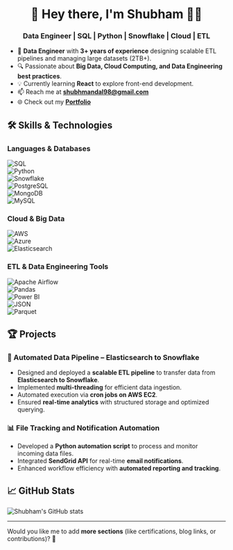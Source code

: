 <h1 align="center">👋 Hey there, I'm Shubham 🧑‍💻</h1>  
<h3 align="center">Data Engineer | SQL | Python | Snowflake | Cloud | ETL</h3>  

- 🚀 **Data Engineer** with **3+ years of experience** designing scalable ETL pipelines and managing large datasets (2TB+).  
- 🔍 Passionate about **Big Data, Cloud Computing, and Data Engineering best practices**.  
- 💡 Currently learning **React** to explore front-end development.  
- 📫 Reach me at **[shubhmandal98@gmail.com](mailto:shubhmandal98@gmail.com)**  
- 🌐 Check out my **[Portfolio](https://shubhcode1998.github.io/portfolio/)**  

## 🛠️ Skills & Technologies  

### **Languages & Databases**  
![SQL](https://img.shields.io/badge/-SQL-blue?style=flat&logo=sqlite)  
![Python](https://img.shields.io/badge/-Python-3776AB?style=flat&logo=python&logoColor=white)  
![Snowflake](https://img.shields.io/badge/-Snowflake-29B5E8?style=flat&logo=snowflake&logoColor=white)  
![PostgreSQL](https://img.shields.io/badge/-PostgreSQL-336791?style=flat&logo=postgresql&logoColor=white)  
![MongoDB](https://img.shields.io/badge/-MongoDB-4EA94B?style=flat&logo=mongodb&logoColor=white)  
![MySQL](https://img.shields.io/badge/-MySQL-005C84?style=flat&logo=mysql&logoColor=white)  

### **Cloud & Big Data**  
![AWS](https://img.shields.io/badge/-AWS-FF9900?style=flat&logo=amazonaws&logoColor=white)  
![Azure](https://img.shields.io/badge/-Azure-0078D4?style=flat&logo=microsoft-azure&logoColor=white)  
![Elasticsearch](https://img.shields.io/badge/-Elasticsearch-005571?style=flat&logo=elasticsearch)  

### **ETL & Data Engineering Tools**  
![Apache Airflow](https://img.shields.io/badge/-Apache%20Airflow-017CEE?style=flat&logo=apache-airflow&logoColor=white)  
![Pandas](https://img.shields.io/badge/-Pandas-150458?style=flat&logo=pandas)  
![Power BI](https://img.shields.io/badge/-Power%20BI-F2C811?style=flat&logo=power-bi&logoColor=black)  
![JSON](https://img.shields.io/badge/-JSON-000000?style=flat&logo=json)  
![Parquet](https://img.shields.io/badge/-Parquet-005571?style=flat)  

## 🏆 Projects  

### **🚀 Automated Data Pipeline – Elasticsearch to Snowflake**  
- Designed and deployed a **scalable ETL pipeline** to transfer data from **Elasticsearch to Snowflake**.  
- Implemented **multi-threading** for efficient data ingestion.  
- Automated execution via **cron jobs on AWS EC2**.  
- Ensured **real-time analytics** with structured storage and optimized querying.  

### **📊 File Tracking and Notification Automation**  
- Developed a **Python automation script** to process and monitor incoming data files.  
- Integrated **SendGrid API** for real-time **email notifications**.  
- Enhanced workflow efficiency with **automated reporting and tracking**.  

## 📈 GitHub Stats  
![Shubham's GitHub stats](https://github-readme-stats.vercel.app/api?username=shubhcode1998&show_icons=true&theme=dark)  

<!-- [![Shubham's GitHub activity graph](https://github-readme-activity-graph.vercel.app/graph?username=shubhcode1998&theme=github)](https://github.com/shubhcode1998) -->  

---

Would you like me to add **more sections** (like certifications, blog links, or contributions)? 🚀  
